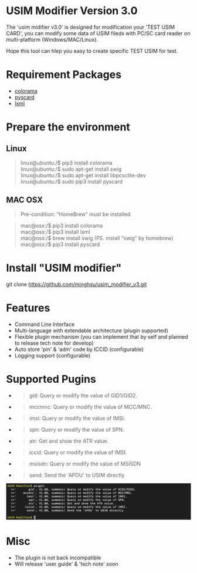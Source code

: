 # USIM Modifier Version 3.0

The 'usim midifier v3.0' is designed for modification your 'TEST USIM CARD', you can modify some data of USIM fileds with PC/SC card reader on multi-platform (Windows/MAC/Linux).  
  
Hope this tool can hlep you easy to create specific TEST USIM for test.

# Requirement Packages

- [colorama](https://pypi.org/project/colorama/)
- [pyscard](https://pyscard.sourceforge.io/)  
- [lxml](https://lxml.de/)  

# Prepare the environment

## Linux
> linux@ubuntu:/$ pip3 install colorama  
> linux@ubuntu:/$ sudo apt-get install swig  
> linux@ubuntu:/$ sudo apt-get install libpcsclite-dev  
> linux@ubuntu:/$ sudo pip3 install pyscard

## MAC OSX
> Pre-condition: “HomeBrew” must be installed.  
  
> mac@osx:/$ pip3 install colorama  
> mac@osx:/$ pip3 install lxml  
> mac@osx:/$ brew install swig  (PS. install “swig” by homebrew)  
> mac@osx:/$ pip3 install pyscard  

# Install "USIM modifier"

git clone https://github.com/minghsu/usim_modifier_v3.git

# Features

- Command Line Interface
- Multi-language with extendable architecture (plugin supported)
- Flexible plugin mechanism (you can implement that by self and planned to release tech note for develop)
- Auto store 'pin' & 'adm' code by ICCID (configurable)
- Logging support (configurable)

# Supported Pugins

- > gid: Query or modify the value of GID1/GID2.
- > mccmnc: Query or modify the value of MCC/MNC.
- > imsi: Query or modify the value of IMSI.
- > spn: Query or modify the value of SPN.
- > atr: Get and show the ATR value.
- > iccid: Query or modify the value of IMSI.
- > msisdn: Query or modify the value of MSISDN
- > send: Send the 'APDU' to USIM directly

![plugin](https://github.com/minghsu/usim_modifier_v3/blob/master/docs/images/plugin.png)

# Misc

- The plugin is not back incompatible
- Will release 'user guide' & 'tech note' soon
